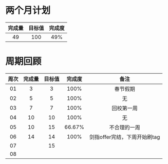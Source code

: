 # 两个月计划

| 完成量 | 目标值 | 完成度 |
| :----: | :----: | :----: |
|   49   |  100   |  49%   |

# 周期回顾

| 周次 | 完成量 | 目标值 | 完成度 |             备注             |
| :--: | :----: | :----: | :----: | :--------------------------: |
|  01  |   3    |   3    |  100%  |           春节假期           |
|  02  |   5    |   5    |  100%  |              无              |
|  03  |   7    |   7    |  100%  |          回校第一周          |
|  04  |   10   |   10   |  100%  |              无              |
|  05  |   10   |   15   | 66.67% |         不合理的一周         |
|  06  |   14   |   14   |  100%  | 剑指offer完结，下周开始刷tag |
|  07  |        |   15   |        |                              |
|  08  |        |        |        |                              |



